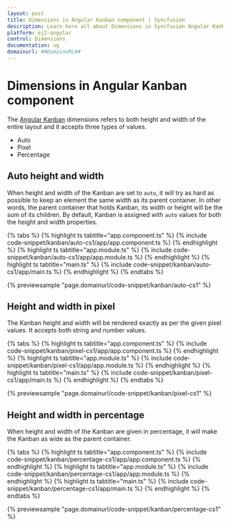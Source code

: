 ```yaml
---
layout: post
title: Dimensions in Angular Kanban component | Syncfusion
description: Learn here all about Dimensions in Syncfusion Angular Kanban component of Syncfusion Essential JS 2 and more.
platform: ej2-angular
control: Dimensions 
documentation: ug
domainurl: ##DomainURL##
---
```


# Dimensions in Angular Kanban component

The [Angular Kanban](https://www.syncfusion.com/angular-components/angular-kanban-board) dimensions refers to both height and width of the entire layout and it accepts three types of values.

* Auto
* Pixel
* Percentage

## Auto height and width

When height and width of the Kanban are set to `auto`, it will try as hard as possible to keep an element the same width as its parent container. In other words, the parent container that holds Kanban, its width or height will be the sum of its children. By default, Kanban is assigned with `auto` values for both the height and width properties.

{% tabs %}
{% highlight ts tabtitle="app.component.ts" %}
{% include code-snippet/kanban/auto-cs1/app/app.component.ts %}
{% endhighlight %}
{% highlight ts tabtitle="app.module.ts" %}
{% include code-snippet/kanban/auto-cs1/app/app.module.ts %}
{% endhighlight %}
{% highlight ts tabtitle="main.ts" %}
{% include code-snippet/kanban/auto-cs1/app/main.ts %}
{% endhighlight %}
{% endtabs %}
  
{% previewsample "page.domainurl/code-snippet/kanban/auto-cs1" %}

## Height and width in pixel

The Kanban height and width will be rendered exactly as per the given pixel values. It accepts both string and number values.

{% tabs %}
{% highlight ts tabtitle="app.component.ts" %}
{% include code-snippet/kanban/pixel-cs1/app/app.component.ts %}
{% endhighlight %}
{% highlight ts tabtitle="app.module.ts" %}
{% include code-snippet/kanban/pixel-cs1/app/app.module.ts %}
{% endhighlight %}
{% highlight ts tabtitle="main.ts" %}
{% include code-snippet/kanban/pixel-cs1/app/main.ts %}
{% endhighlight %}
{% endtabs %}
  
{% previewsample "page.domainurl/code-snippet/kanban/pixel-cs1" %}

## Height and width in percentage

When height and width of the Kanban are given in percentage, it will make the Kanban as wide as the parent container.

{% tabs %}
{% highlight ts tabtitle="app.component.ts" %}
{% include code-snippet/kanban/percentage-cs1/app/app.component.ts %}
{% endhighlight %}
{% highlight ts tabtitle="app.module.ts" %}
{% include code-snippet/kanban/percentage-cs1/app/app.module.ts %}
{% endhighlight %}
{% highlight ts tabtitle="main.ts" %}
{% include code-snippet/kanban/percentage-cs1/app/main.ts %}
{% endhighlight %}
{% endtabs %}
  
{% previewsample "page.domainurl/code-snippet/kanban/percentage-cs1" %}
